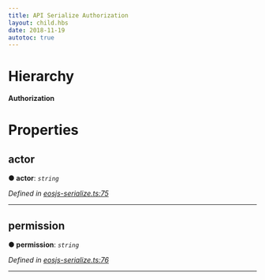 ```yaml
---
title: API Serialize Authorization 
layout: child.hbs
date: 2018-11-19
autotoc: true
---
```


# Hierarchy

**Authorization**

# Properties

<a id="actor"></a>

##  actor

**● actor**: *`string`*

*Defined in [eosjs-serialize.ts:75](https://github.com/EOSIO/eosjs/blob/e5ca122/src/eosjs-serialize.ts#L75)*

___
<a id="permission"></a>

##  permission

**● permission**: *`string`*

*Defined in [eosjs-serialize.ts:76](https://github.com/EOSIO/eosjs/blob/e5ca122/src/eosjs-serialize.ts#L76)*

___

